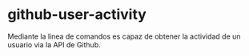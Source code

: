 # github-user-activity
Mediante la linea de comandos es capaz de obtener la actividad de un usuario via la API de Github.
